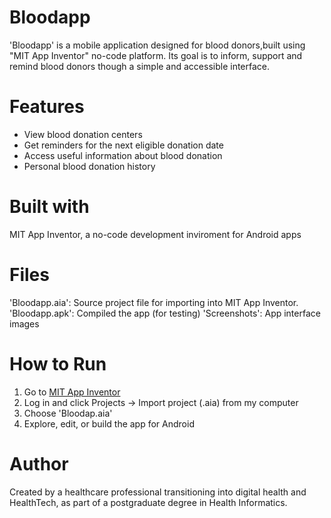 # Bloodapp
'Bloodapp' is a mobile application designed for blood donors,built using "MIT App Inventor" no-code platform.
Its goal is to inform, support and remind blood donors though a simple and accessible interface.

# Features
- View blood donation centers
- Get reminders for the next eligible donation date
- Access useful information about blood donation
- Personal blood donation history

# Built with
MIT App Inventor, a no-code development inviroment for Android apps


# Files
'Bloodapp.aia': Source project file for importing into MIT App Inventor.
'Bloodapp.apk': Compiled the app (for testing)
'Screenshots': App interface images

# How to Run

1. Go to [MIT App Inventor](https://ai2.appinventor.mit.edu)
2. Log in and click Projects → Import project (.aia) from my computer
3. Choose 'Bloodap.aia'
4. Explore, edit, or build the app for Android

# Author

Created by a healthcare professional transitioning into digital health and HealthTech, as part of a postgraduate degree in Health Informatics.




